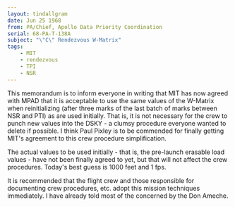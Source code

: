 ```yaml
---
layout: tindallgram
date: Jun 25 1968
from: PA/Chief, Apollo Data Priority Coordination
serial: 68-PA-T-138A
subject: "\"C\" Rendezvous W-Matrix"
tags:
    - MIT
    - rendezvous
    - TPI
    - NSR
---
```

This memorandum is to inform everyone in writing that MIT has now
agreed with MPAD that it is acceptable to use the same values of
the W-Matrix when reinitializing (after three marks of the last
batch of marks between NSR and PTI) as are used initially.  That
is, it is not necessary for the crew to punch new values into the
DSKY - a clumsy procedure everyone wanted to delete if possible.
I think Paul Pixley is to be commended for finally getting MIT's
agreement to this crew procedure simplification.

The actual values to be used initially - that is, the pre-launch
erasable load values - have not been finally agreed to yet, but
that will not affect the crew procedures.  Today's best guess is
1000 feet and 1 fps.

It is recommended that the flight crew and those responsible for
documenting crew procedures, etc. adopt this mission techniques
immediately.  I have already told most of the concerned by the
Don Ameche.
